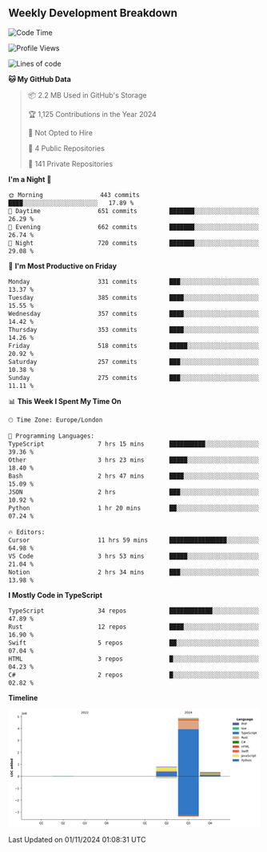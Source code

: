 


## Weekly Development Breakdown
<!--START_SECTION:waka-->
![Code Time](http://img.shields.io/badge/Code%20Time-1%2C454%20hrs%207%20mins-blue)

![Profile Views](http://img.shields.io/badge/Profile%20Views-0-blue)

![Lines of code](https://img.shields.io/badge/From%20Hello%20World%20I%27ve%20Written-6.0%20million%20lines%20of%20code-blue)

**🐱 My GitHub Data** 

> 📦 2.2 MB Used in GitHub's Storage 
 > 
> 🏆 1,125 Contributions in the Year 2024
 > 
> 🚫 Not Opted to Hire
 > 
> 📜 4 Public Repositories 
 > 
> 🔑 141 Private Repositories 
 > 
**I'm a Night 🦉** 

```text
🌞 Morning                443 commits         ████░░░░░░░░░░░░░░░░░░░░░   17.89 % 
🌆 Daytime                651 commits         ███████░░░░░░░░░░░░░░░░░░   26.29 % 
🌃 Evening                662 commits         ███████░░░░░░░░░░░░░░░░░░   26.74 % 
🌙 Night                  720 commits         ███████░░░░░░░░░░░░░░░░░░   29.08 % 
```
📅 **I'm Most Productive on Friday** 

```text
Monday                   331 commits         ███░░░░░░░░░░░░░░░░░░░░░░   13.37 % 
Tuesday                  385 commits         ████░░░░░░░░░░░░░░░░░░░░░   15.55 % 
Wednesday                357 commits         ████░░░░░░░░░░░░░░░░░░░░░   14.42 % 
Thursday                 353 commits         ████░░░░░░░░░░░░░░░░░░░░░   14.26 % 
Friday                   518 commits         █████░░░░░░░░░░░░░░░░░░░░   20.92 % 
Saturday                 257 commits         ███░░░░░░░░░░░░░░░░░░░░░░   10.38 % 
Sunday                   275 commits         ███░░░░░░░░░░░░░░░░░░░░░░   11.11 % 
```


📊 **This Week I Spent My Time On** 

```text
🕑︎ Time Zone: Europe/London

💬 Programming Languages: 
TypeScript               7 hrs 15 mins       ██████████░░░░░░░░░░░░░░░   39.36 % 
Other                    3 hrs 23 mins       █████░░░░░░░░░░░░░░░░░░░░   18.40 % 
Bash                     2 hrs 47 mins       ████░░░░░░░░░░░░░░░░░░░░░   15.09 % 
JSON                     2 hrs               ███░░░░░░░░░░░░░░░░░░░░░░   10.92 % 
Python                   1 hr 20 mins        ██░░░░░░░░░░░░░░░░░░░░░░░   07.24 % 

🔥 Editors: 
Cursor                   11 hrs 59 mins      ████████████████░░░░░░░░░   64.98 % 
VS Code                  3 hrs 53 mins       █████░░░░░░░░░░░░░░░░░░░░   21.04 % 
Notion                   2 hrs 34 mins       ███░░░░░░░░░░░░░░░░░░░░░░   13.98 % 
```

**I Mostly Code in TypeScript** 

```text
TypeScript               34 repos            ████████████░░░░░░░░░░░░░   47.89 % 
Rust                     12 repos            ████░░░░░░░░░░░░░░░░░░░░░   16.90 % 
Swift                    5 repos             ██░░░░░░░░░░░░░░░░░░░░░░░   07.04 % 
HTML                     3 repos             █░░░░░░░░░░░░░░░░░░░░░░░░   04.23 % 
C#                       2 repos             █░░░░░░░░░░░░░░░░░░░░░░░░   02.82 % 
```



**Timeline**

![Lines of Code chart](https://raw.githubusercontent.com/mars-arch/mars-arch/main/assets/bar_graph.png)


 Last Updated on 01/11/2024 01:08:31 UTC
<!--END_SECTION:waka-->
